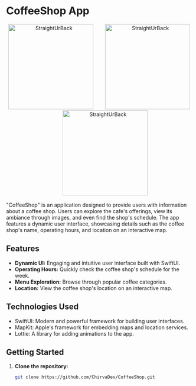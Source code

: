 # CoffeeShop App

<p align="center">
<img src="https://github.com/ChirvaDev/ChirvaDev/assets/128970923/1af607d5-8358-497a-b171-7202c7667e10.png" width="230" title="StraightUrBack">&nbsp;&nbsp;&nbsp;&nbsp;&nbsp;&nbsp;&nbsp;&nbsp;<img src="https://github.com/ChirvaDev/ChirvaDev/assets/128970923/161fec96-ca88-49b5-bf9e-fc3dde533d06.png" width="230" title="StraightUrBack">&nbsp;&nbsp;&nbsp;&nbsp;&nbsp;&nbsp;&nbsp;&nbsp;<img src="https://github.com/ChirvaDev/ChirvaDev/assets/128970923/28675ea2-6235-4882-b5e4-61098c440823.gif" width="230" title="StraightUrBack">
</p>

 "CoffeeShop" is an application designed to provide users with information about a coffee shop. Users can explore the cafe's offerings, view its ambiance through images, and even find the shop's schedule. The app features a dynamic user interface, showcasing details such as the coffee shop's name, operating hours, and location on an interactive map.

## Features

- **Dynamic UI:** Engaging and intuitive user interface built with SwiftUI.
- **Operating Hours:** Quickly check the coffee shop's schedule for the week.
- **Menu Exploration:** Browse through popular coffee categories.
- **Location:** View the coffee shop's location on an interactive map.

## Technologies Used

- SwiftUI: Modern and powerful framework for building user interfaces.
- MapKit: Apple's framework for embedding maps and location services.
- Lottie: A library for adding animations to the app.

## Getting Started

1. **Clone the repository:**
   ```bash
   git clone https://github.com/ChirvaDev/CoffeeShop.git

